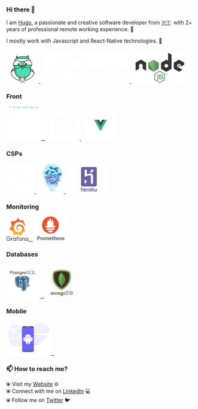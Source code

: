 ### Hi there 👋


I am [Hugo](https://hctec.pt/), a passionate and creative software developer from [🇵🇹](https://en.wikipedia.org/wiki/Portugal)&nbsp; with 2+ years of professional remote working experience. 🎯

I mostly work with Javascript and React-Native technologies. 🚀


<p float="left">
  <a href="https://github.org/" target="_blank" >
    <img src="https://raw.githubusercontent.com/clio19/bio/master/assets/golang.gif"  height="90" />
  </a>&nbsp;&nbsp
   <a href="https://www.docker.com/" target="_blank" >
    <img src="https://raw.githubusercontent.com/clio19/bio/master/assets/rails.gif"  height="80" /> 
  </a>&nbsp;&nbsp
  <a href="https://www.docker.com/" target="_blank" >
    <img src="https://raw.githubusercontent.com/clio19/bio/master/assets/Node_logo_NodeJS.png"  height="80" /> 
  </a>

 </p>
 
 ### Front

 <p float="left">
  <a href="https://www.postgresql.org/" target="_blank" >
    <img src="https://raw.githubusercontent.com/clio19/bio/master/assets/react.gif" height="90" />&nbsp;&nbsp;
  </a>&nbsp;&nbsp
     <a href="https://www.docker.com/" target="_blank" >
    <img src="https://raw.githubusercontent.com/clio19/bio/master/assets/angular.gif"  height="80" /> 
  </a>&nbsp;&nbsp
  <a href="https://www.docker.com/" target="_blank" >
    <img src="https://raw.githubusercontent.com/clio19/bio/master/assets/vue.gif"  height="80" /> 
  </a>

 </p>
  
  
### CSPs
  
 <p float="left">
  <a href="https://bit.ly/2W7a91W" target="_blank" >
    <img src="https://raw.githubusercontent.com/clio19/bio/master/assets/do.gif"  height="75" />
  </a>&nbsp;&nbsp;
   <a href="https://www.docker.com/" target="_blank" >
    <img src="https://raw.githubusercontent.com/clio19/bio/master/assets/docker.gif"  height="80" /> 
  </a>&nbsp;&nbsp;
  <a href="https://aws.amazon.com/" target="_blank" >
    <img src="https://raw.githubusercontent.com/clio19/bio/master/assets/heroku.gif"  height="75" />
  </a>
 </p>
  
### Monitoring
  
 <p float="left">
  <a href="https://grafana.com/" target="_blank" >
    <img src="https://raw.githubusercontent.com/clio19/bio/master/assets/grafana.gif" height="60" />&nbsp;&nbsp;
  </a>
  <a href="https://prometheus.io/" target="_blank" >
    <img src="https://raw.githubusercontent.com/clio19/bio/master/assets/prometheus.gif" height="65" />
  </a>

</p>

### Databases
  
 <p float="left">
  <a href="https://www.postgresql.org/" target="_blank" >
    <img src="https://raw.githubusercontent.com/clio19/bio/master/assets/postgresql.gif" height="90" />&nbsp;&nbsp;
  </a>
&nbsp;&nbsp;
  <a href="https://www.mongodb.com/" target="_blank" >
    <img src="https://raw.githubusercontent.com/clio19/bio/master/assets/mongo.gif" height="80" />
  </a>
</p>

### Mobile

 <p float="left">
  <a href="https://www.postgresql.org/" target="_blank" >
    <img src="https://raw.githubusercontent.com/clio19/bio/master/assets/android.png" height="90" />&nbsp;&nbsp;
  </a>
  
  
  

### 📫 How to reach me? 

  ⦿ Visit my [Website](https://tecdreams.com) 🌐 <br>
  ⦿ Connect with me on [LinkedIn](https://www.linkedin.com/in/htrixe/) 💻 <br>
  ⦿ Follow me on [Twitter](https://twitter.com/htrixe) 🐦 <br>
